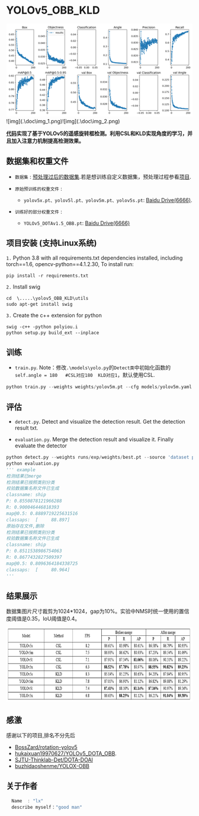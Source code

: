 # YOLOv5_OBB_KLD
<img src=".\doc\img.png" alt="img" style="zoom: 50%;" />
![img](.\doc\img_1.png)![img](.\doc\img_2.png)

**[代码](https://github.com/lx-cly/YOLOv5_OBB_KLD)实现了基于YOLOv5的遥感旋转框检测。利用CSL和KLD实现角度的学习，并且加入注意力机制提高检测效果。**


## 数据集和权重文件
* `数据集` : [预处理过后的数据集](https://pan.baidu.com/s/1eyiZyjOMH9dQ8nCsPfxTTQ ).若是想训练自定义数据集，预处理过程参看[项目](https://github.com/CAPTAIN-WHU/DOTA_devkit).
* `原始预训练的权重文件` : 
    * `yolov5x.pt、yolov5l.pt、yolov5m.pt、yolov5s.pt`:   [Baidu Drive(6666)](https://pan.baidu.com/s/1-YmcCv25f7OHzx8sBg5bpA ).


* `训练好的部分权重文件` : 
    * `YOLOv5_DOTAv1.5_OBB.pt`:   [Baidu Drive(6666)](https://pan.baidu.com/s/1iu7QZUPlVSzghFNSXk5P4w )

## 项目安装  (支持Linux系统)
`1.` Python 3.8 with all requirements.txt dependencies installed, including torch==1.6, opencv-python==4.1.2.30, To install run:
```shell
pip install -r requirements.txt
```
`2.` Install swig
```shell
cd  \.....\yolov5_OBB_KLD\utils
sudo apt-get install swig
```
`3.` Create the c++ extension for python

```shell
swig -c++ -python polyiou.i
python setup.py build_ext --inplace
```

## 训练
* `train.py`.  Note：修改`.\models\yolo.py`的`Detect类`中初始化函数的`self.angle = 180   #CSL对应180  KLD对应1`，默认使用CSL.

```python
python train.py --weights weights/yolov5m.pt --cfg models/yolov5m.yaml --use_kld False --device 0 --epochs 300 --batch_size 4 --workers 4 --logdir runs/    
```


## 评估
* `detect.py`. Detect and visualize the detection result. Get the detection result txt.

* `evaluation.py`.  Merge the detection result and visualize it. Finally evaluate the detector
```python
python detect.py --weights runs/exp/weights/best.pt --source 'dataset path' --output 'output path' --conf_thres 0.35 --iou_thres 0.4 --device 0 --kld False 
python evaluation.py 
''' example
检测结果已merge
检测结果已按照类别分类
校验数据集名称文件已生成
classname: ship
P: 0.8550878121966288
R: 0.900046446818393
map@0.5: 0.8889719225631516
classaps:  [     88.897]
原始存在文件,删除
检测结果已按照类别分类
校验数据集名称文件已生成
classname: ship
P: 0.8511538986754063
R: 0.8677432827509397
map@0.5: 0.8096364184338725
classaps:  [     80.964]
'''
```

## 结果展示

数据集图片尺寸裁剪为1024*1024，gap为10%。实验中NMS时统一使用的置信度阈值是0.35，IoU阈值是0.4。

![img](.\doc\img_4.png)


## 感激
感谢以下的项目,排名不分先后
* [BossZard/rotation-yolov5](https://github.com/BossZard/rotation-yolov5)
* [hukaixuan19970627/YOLOv5_DOTA_OBB](https://github.com/hukaixuan19970627/YOLOv5_DOTA_OBB).
* [SJTU-Thinklab-Det/DOTA-DOAI](https://github.com/SJTU-Thinklab-Det/DOTA-DOAI)
* [buzhidaoshenme/YOLOX-OBB](https://github.com/buzhidaoshenme/YOLOX-OBB)

## 关于作者
```javascript
  Name  : "lx"
  describe myself："good man"
```
